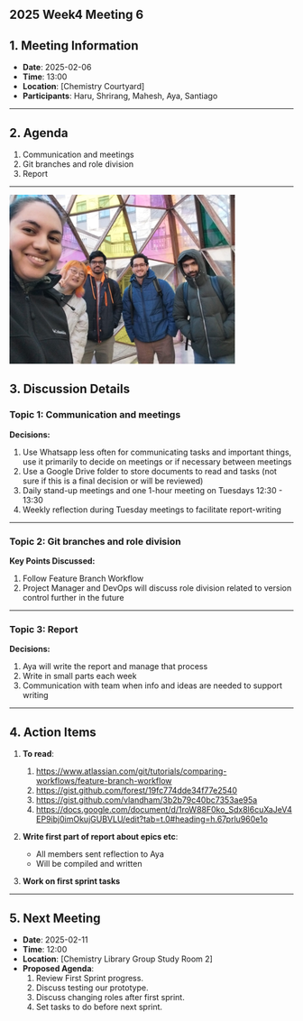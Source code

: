 ## 2025 Week4 Meeting 6

## 1. Meeting Information
- **Date**: 2025-02-06
- **Time**: 13:00
- **Location**: [Chemistry Courtyard]
- **Participants**: Haru, Shrirang, Mahesh, Aya, Santiago

---

## 2. Agenda
1. Communication and meetings
2. Git branches and role division
3. Report

---
<img src="./img/photo_meeting6-1.jpeg" alt="Group Photo" width="400"/>

## 3. Discussion Details

### Topic 1: Communication and meetings
**Decisions:**
1. Use Whatsapp less often for communicating tasks and important things, use it primarily to decide on meetings or if necessary between meetings
2. Use a Google Drive folder to store documents to read and tasks (not sure if this is a final decision or will be reviewed)
3. Daily stand-up meetings and one 1-hour meeting on Tuesdays 12:30 - 13:30
4. Weekly reflection during Tuesday meetings to facilitate report-writing

   
---

### Topic 2: Git branches and role division
**Key Points Discussed:**
1. Follow Feature Branch Workflow
2. Project Manager and DevOps will discuss role division related to version control further in the future

---

### Topic 3: Report
**Decisions:** 
1. Aya will write the report and manage that process
2. Write in small parts each week
3. Communication with team when info and ideas are needed to support writing
---

## 4. Action Items
1. **To read**:
   1. https://www.atlassian.com/git/tutorials/comparing-workflows/feature-branch-workflow
   2. https://gist.github.com/forest/19fc774dde34f77e2540
   3. https://gist.github.com/vlandham/3b2b79c40bc7353ae95a
   4. https://docs.google.com/document/d/1roW88F0ko_Sdx8l6cuXaJeV4EP9ibj0imOkujGUBVLU/edit?tab=t.0#heading=h.67prlu960e1o

2. **Write first part of report about epics etc**:
   - All members sent reflection to Aya
   - Will be compiled and written

3. **Work on first sprint tasks**

---

## 5. Next Meeting
- **Date**: 2025-02-11
- **Time**: 12:00
- **Location**: [Chemistry Library Group Study Room 2]
- **Proposed Agenda**:
  1. Review First Sprint progress.
  2. Discuss testing our prototype.
  3. Discuss changing roles after first sprint.
  4. Set tasks to do before next sprint.
